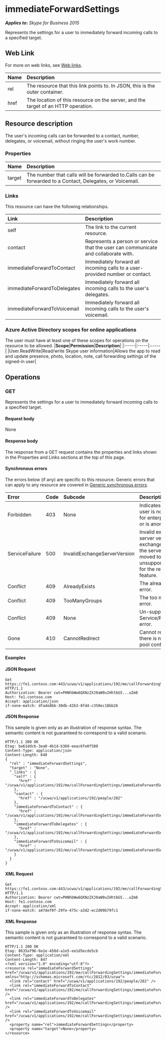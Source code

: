 # immediateForwardSettings

 _**Applies to:** Skype for Business 2015_


Represents the settings for a user to immediately forward incoming calls to a specified target.
            

## Web Link
<a name = "sectionSection0"> </a>

For more on web links, see [Web links](WebLinks.md).


|**Name**|**Description**|
|:-----|:-----|
|rel|The resource that this link points to. In JSON, this is the outer container.|
|href|The location of this resource on the server, and the target of an HTTP operation.|

## Resource description
<a name = "sectionSection1"> </a>

The user's incoming calls can be forwarded to a contact, number, delegates, or voicemail, without ringing the user's work number.

### Properties



|**Name**|**Description**|
|:-----|:-----|
|target|The number that calls will be forwarded to.Calls can be forwarded to a Contact, Delegates, or Voicemail.|

### Links



This resource can have the following relationships.

|**Link**|**Description**|
|:-----|:-----|
|self|The link to the current resource.|
|contact|Represents a person or service that the user can communicate and collaborate with.|
|immediateForwardToContact|Immediately forward all incoming calls to a user-provided number or contact.|
|immediateForwardToDelegates|Immediately forward all incoming calls to the user's delegates.|
|immediateForwardToVoicemail|Immediately forward all incoming calls to the user's voicemail.|

### Azure Active Directory scopes for online applications



The user must have at least one of these scopes for operations on the resource to be allowed.
|**Scope**|**Permission**|**Description**|
|:-----|:-----|:-----|
|User.ReadWrite|Read/write Skype user information|Allows the app to read and update presence, photo, location, note, call forwarding settings of the signed-in user|

## Operations



<a name="sectionSection2"></a>

### GET




Represents the settings for a user to immediately forward incoming calls to a specified target.

#### Request body



None


#### Response body



The response from a GET request contains the properties and links shown in the Properties and Links sections at the top of this page.

#### Synchronous errors



The errors below (if any) are specific to this resource. Generic errors that can apply to any resource are covered in [Generic synchronous errors](GenericSynchronousErrors.md).

|**Error**|**Code**|**Subcode**|**Description**|
|:-----|:-----|:-----|:-----|
|Forbidden|403|None|Indicates that the user is not enabled for enterprise voice or is anonymous.|
|ServiceFailure|500|InvalidExchangeServerVersion|Invalid exchange server version.The exchange mailbox of the server might have moved to an unsupported version for the required feature.|
|Conflict|409|AlreadyExists|The already exists error.|
|Conflict|409|TooManyGroups|The too many groups error.|
|Conflict|409|None|Un-supported Service/Resource/API error.|
|Gone|410|CannotRedirect|Cannot redirect since there is no back up pool configured.|

#### Examples




#### JSON Request




```
Get https://fe1.contoso.com:443/ucwa/v1/applications/192/me/callForwardingSettings/immediateForwardSettings HTTP/1.1
Authorization: Bearer cwt=PHNhbWw6QXNzZXJ0aW9uIHhtbG5...uZm8
Host: fe1.contoso.com
Accept: application/json
if-none-match: dfa4e8bb-30db-42b3-8fdd-c350ec18bb26

```


#### JSON Response



This sample is given only as an illustration of response syntax. The semantic content is not guaranteed to correspond to a valid scenario.
```
HTTP/1.1 200 OK
Etag: ba61ddcb-3ea0-4b1d-b360-eeac6fe0f580
Content-Type: application/json
Content-Length: 648
{
  "rel" : "immediateForwardSettings",
  "target" : "None",
  "_links" : {
    "self" : {
      "href" : "/ucwa/v1/applications/192/me/callForwardingSettings/immediateForwardSettings"
    },
    "contact" : {
      "href" : "/ucwa/v1/applications/192/people/282"
    },
    "immediateForwardToContact" : {
      "href" : "/ucwa/v1/applications/192/me/callForwardingSettings/immediateForwardSettings/immediateForwardToContact"
    },
    "immediateForwardToDelegates" : {
      "href" : "/ucwa/v1/applications/192/me/callForwardingSettings/immediateForwardSettings/immediateForwardToDelegates"
    },
    "immediateForwardToVoicemail" : {
      "href" : "/ucwa/v1/applications/192/me/callForwardingSettings/immediateForwardSettings/immediateForwardToVoicemail"
    }
  }
}
```


#### XML Request




```
Get https://fe1.contoso.com:443/ucwa/v1/applications/192/me/callForwardingSettings/immediateForwardSettings HTTP/1.1
Authorization: Bearer cwt=PHNhbWw6QXNzZXJ0aW9uIHhtbG5...uZm8
Host: fe1.contoso.com
Accept: application/xml
if-none-match: a47def0f-29fe-475c-a3d2-ec2d09b79fc1

```


#### XML Response



This sample is given only as an illustration of response syntax. The semantic content is not guaranteed to correspond to a valid scenario.
```
HTTP/1.1 200 OK
Etag: 8635af96-0a1e-458d-a1e5-ee1d5ecde5cb
Content-Type: application/xml
Content-Length: 847
<?xml version="1.0" encoding="utf-8"?>
<resource rel="immediateForwardSettings" href="/ucwa/v1/applications/192/me/callForwardingSettings/immediateForwardSettings" xmlns="http://schemas.microsoft.com/rtc/2012/03/ucwa">
  <link rel="contact" href="/ucwa/v1/applications/192/people/282" />
  <link rel="immediateForwardToContact" href="/ucwa/v1/applications/192/me/callForwardingSettings/immediateForwardSettings/immediateForwardToContact" />
  <link rel="immediateForwardToDelegates" href="/ucwa/v1/applications/192/me/callForwardingSettings/immediateForwardSettings/immediateForwardToDelegates" />
  <link rel="immediateForwardToVoicemail" href="/ucwa/v1/applications/192/me/callForwardingSettings/immediateForwardSettings/immediateForwardToVoicemail" />
  <property name="rel">immediateForwardSettings</property>
  <property name="target">None</property>
</resource>
```


